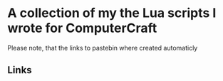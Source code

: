 # A collection of my the Lua scripts I wrote for ComputerCraft
Please note, that the links to pastebin where created automaticly
## Links
